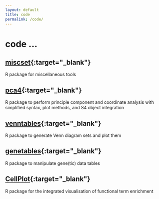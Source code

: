 ```yaml
---
layout: default
title: code
permalink: /code/
---
```


# code ...

## [miscset](https://cran.r-project.org/web/packages/miscset/index.html){:target="_blank"}
R package for miscellaneous tools

## [pca4](https://github.com/setempler/pca4){:target="_blank"}
R package to perform principle component and coordinate analysis with simplified syntax, plot methods, and S4 object integration

## [venntables](https://github.com/setempler/venntables){:target="_blank"}
R package to generate Venn diagram sets and plot them

## [genetables](https://github.com/setempler/genetables){:target="_blank"}
R package to manipulate gene(tic) data tables

## [CellPlot](https://github.com/dieterich-lab/CellPlot){:target="_blank"}
R package for the integrated visualisation of functional term enrichment


